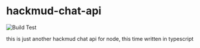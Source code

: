 # hackmud-chat-api
![Build Test](https://github.com/samualtnorman/hackmud-chat-api/workflows/Build%20Test/badge.svg)

this is just another hackmud chat api for node, this time written in typescript
